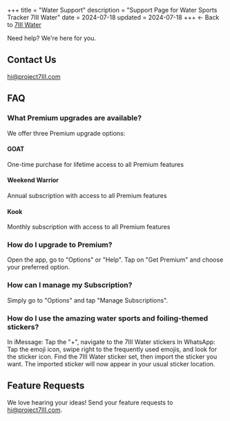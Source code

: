 +++
title = "Water Support"
description = "Support Page for Water Sports Tracker 7III Water"
date = 2024-07-18
updated = 2024-07-18
+++
← Back to [7III Water](/water)  

Need help? We're here for you.

## Contact Us
[hi@project7III.com](mailto:hi@project7III.com)

## FAQ

### What Premium upgrades are available?
We offer three Premium upgrade options:

#### GOAT  
One-time purchase for lifetime access to all Premium features

#### Weekend Warrior
Annual subscription with access to all Premium features

#### Kook
Monthly subscription with access to all Premium features

### How do I upgrade to Premium?
Open the app, go to "Options" or "Help". Tap on "Get Premium" and choose your preferred option.

### How can I manage my Subscription?
Simply go to "Options" and tap "Manage Subscriptions".

### How do I use the amazing water sports and foiling-themed stickers?
In iMessage: Tap the "+", navigate to the 7III Water stickers
In WhatsApp: Tap the emoji icon, swipe right to the frequently used emojis, and look for the sticker icon. Find the 7III Water sticker set, then import the sticker you want. The imported sticker will now appear in your usual sticker location.

## Feature Requests
We love hearing your ideas! Send your feature requests to [hi@project7III.com](mailto:hi@project7III.com).